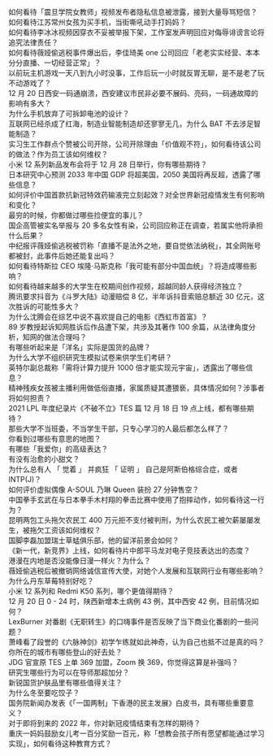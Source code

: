 如何看待「震旦学院女教师」视频发布者隐私信息被泄露，接到大量辱骂短信？  
如何看待江苏常州女孩为买手机，当街嘶吼动手打妈妈？  
如何看待李冰冰视频因穿衣不妥被举报下架，工作室发声明回应对侮辱诽谤言论将追究法律责任？  
如何看待薇娅偷逃税事件爆出后，李佳琦美 one 公司回应「老老实实经营、本本分分直播、一切经营正常」？  
以前玩主机游戏一天八到九小时没事，工作后玩一小时就反胃无聊，是不是老了玩不动游戏了？  
12 月 20 日西安一码通崩溃，西安建议市民非必要不展码、亮码，一码通故障的影响有多大？  
为什么手机放弃了可拆卸电池的设计？  
互联网已经杀成了红海，制造业智能制造却还寥寥无几，为什么 BAT 不去涉足智能制造？  
实习生工作群点个赞被公司开除，公司开除理由「价值观不符」，如何看待该公司的做法？作为员工该如何维权？  
小米 12 系列新品发布会将于 12 月 28 日举行，你有哪些期待？  
日本研究中心预测 2033 年中国 GDP 将超美国，2050 美国将再反超，透露了哪些信息？  
如何评价中国首款抗新冠特效药输液完立刻起效？对全世界新冠疫情发生有何影响和变化？  
最穷的时候，你都做过哪些捡便宜的事儿？  
国企高管被实名举报与 20 多名女性有染，公司回应称正在调查，若属实他将承担什么后果？  
中纪报评薇娅偷逃税被罚称「直播不是法外之地，要自觉依法纳税」，其全网账号都被封，此事件后她还能复出吗？  
如何看待特斯拉 CEO 埃隆·马斯克称「我可能有部分中国血统」？将造成哪些影响？  
如何看待越来越多的大学生在校期间创作视频，超越同龄人获得经济独立？  
腾讯要求抖音为《斗罗大陆》动漫赔偿 8 亿，半年诉抖音索赔总额近 30 亿元，这次胜诉的可能性多大？  
为什么沈腾会在综艺中说不喜欢提自己的电影《西虹市首富》？  
89 岁教授起诉知网胜诉后作品遭下架，共涉及其著作 100 余篇，从法律角度分析，知网的做法合理吗？  
有哪些听起来是「洋名」实际是国货的品牌？  
为什么大学不组织研究生模拟试卷来供学生们考研？  
英特尔副总裁称「需将计算力提升 1000 倍才能实现元宇宙」，透露出了哪些信息？  
精神残疾女孩被主播利用做低俗直播，家属质疑其遭猥亵，具体情况如何？涉事者将如何担责？  
2021 LPL 年度纪录片《不破不立》TES 篇 12 月 18 日 19 点上线，都有哪些期待？  
那些大学不当班委，不当学生干部，只专心学习的人最后都怎么样了？  
你看到过哪些有意思的地图？  
有哪些「我爱你」的高级表达？  
有没有治愈的小甜文？  
为什么总有人 「 觉着 」 并疯狂 「 证明 」 自己是阿斯伯格综合症，或者 INTP(J)？  
如何评价虚拟偶像 A-SOUL 乃琳 Queen 装扮 27 分钟售空？  
中国拳手玄武在与日本拳手木村翔的拳击比赛中使用了抱摔动作，如何看待这一行为？  
昆明两包工头拖欠农民工 400 万元拒不支付被判刑，为什么农民工被欠薪屡屡发生，被拖欠工资该如何维权？  
国脚李磊加盟瑞士草蜢俱乐部，他的留洋前景会如何？  
《新一代，新竞界》上线，如何看待片中郎平马龙对电子竞技表达出的态度？  
港漫在内地是否没能像日漫一样火？为什么？  
薇娅偷逃税后被撤销网络诚信宣传大使，对她个人发展和互联网行业有哪些影响？  
为什么丹东草莓特别好吃？  
小米 12 系列和 Redmi K50 系列，哪个更值得期待？  
12 月 20 日 0 - 24 时，陕西新增本土病例 43 例，其中西安 42 例，目前情况如何？  
LexBurner 对番剧《无职转生》的口嗨事件是否反映了当下商业化番剧的一些问题？  
萧峰看了段誉的《六脉神剑》初学乍练就如此神奇，认为自己也抵不过是真的吗？  
你所在的城市有哪些登山的好去处？  
JDG 官宣原 TES 上单 369 加盟，Zoom 换 369，你觉得这算是补强吗？  
研究生哪些行为可以在导师那超加分？  
新锐国货护肤品里有哪些值得关注？  
为什么冬至要吃饺子？  
国务院新闻办发表《「一国两制」下香港的民主发展》白皮书，具有哪些重要意义？  
对于即将到来的 2022 年，你对新冠疫情结束有怎样的期待？  
重庆一妈妈鼓励女儿考一百分奖励一百元，称「想教会孩子所有愿望都能通过学习实现」，如何看待这种教育方式？  
